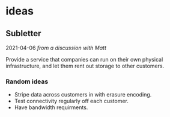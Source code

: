 # ideas

## Subletter

2021-04-06 _from a discussion with Matt_

Provide a service that companies can run on their own physical infrastructure, and let them rent out storage to other customers.  

### Random ideas
* Stripe data across customers in with erasure encoding.
* Test connectivity regularly off each customer.
* Have bandwidth requirments.
